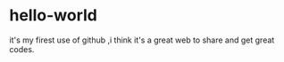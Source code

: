 # hello-world

it's my firest use of github ,i think it's a great web to share and get great codes.

